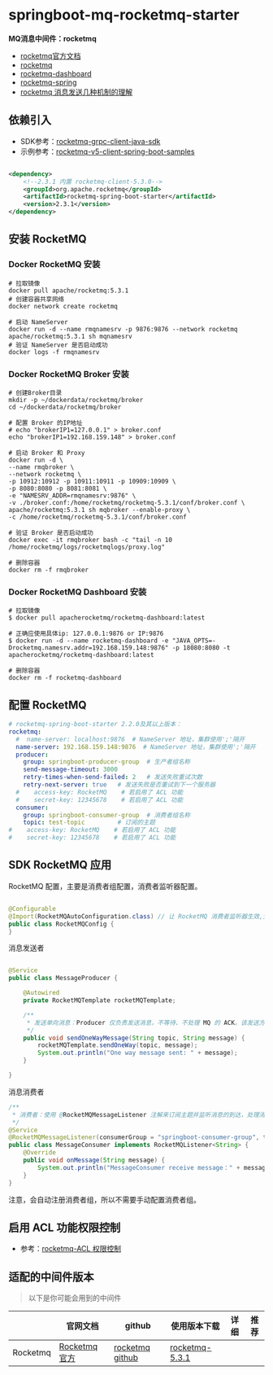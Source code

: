 # springboot-mq-rocketmq-starter

**MQ消息中间件：rocketmq**

- [rocketmq官方文档](https://rocketmq.apache.org/zh/)
- [rocketmq](https://github.com/apache/rocketmq)
- [rocketmq-dashboard](https://github.com/apache/rocketmq-dashboard)
- [rocketmq-spring](https://github.com/apache/rocketmq-spring)
- [rocketmq 消息发送几种机制的理解](https://www.51cto.com/article/801310.html)

## 依赖引入

- SDK参考：[rocketmq-grpc-client-java-sdk](https://rocketmq.apache.org/zh/download#rocketmq-grpc-client-java-sdk)
- 示例参考：[rocketmq-v5-client-spring-boot-samples](https://github.com/apache/rocketmq-spring/tree/master/rocketmq-v5-client-spring-boot-samples)

```xml

<dependency>
    <!--2.3.1 内置 rocketmq-client-5.3.0-->
    <groupId>org.apache.rocketmq</groupId>
    <artifactId>rocketmq-spring-boot-starter</artifactId>
    <version>2.3.1</version>
</dependency>
```

## 安装 RocketMQ

### Docker RocketMQ 安装

```shell
# 拉取镜像
docker pull apache/rocketmq:5.3.1
# 创建容器共享网络
docker network create rocketmq

# 启动 NameServer
docker run -d --name rmqnamesrv -p 9876:9876 --network rocketmq apache/rocketmq:5.3.1 sh mqnamesrv
# 验证 NameServer 是否启动成功
docker logs -f rmqnamesrv
```

### Docker RocketMQ Broker 安装

```shell
# 创建Broker目录
mkdir -p ~/dockerdata/rocketmq/broker
cd ~/dockerdata/rocketmq/broker

# 配置 Broker 的IP地址
# echo "brokerIP1=127.0.0.1" > broker.conf
echo "brokerIP1=192.168.159.148" > broker.conf

# 启动 Broker 和 Proxy
docker run -d \
--name rmqbroker \
--network rocketmq \
-p 10912:10912 -p 10911:10911 -p 10909:10909 \
-p 8080:8080 -p 8081:8081 \
-e "NAMESRV_ADDR=rmqnamesrv:9876" \
-v ./broker.conf:/home/rocketmq/rocketmq-5.3.1/conf/broker.conf \
apache/rocketmq:5.3.1 sh mqbroker --enable-proxy \
-c /home/rocketmq/rocketmq-5.3.1/conf/broker.conf

# 验证 Broker 是否启动成功
docker exec -it rmqbroker bash -c "tail -n 10 /home/rocketmq/logs/rocketmqlogs/proxy.log"

# 删除容器
docker rm -f rmqbroker
```

### Docker RocketMQ Dashboard 安装

```shell    
# 拉取镜像
$ docker pull apacherocketmq/rocketmq-dashboard:latest

# 正确应使用具体ip: 127.0.0.1:9876 or IP:9876
$ docker run -d --name rocketmq-dashboard -e "JAVA_OPTS=-Drocketmq.namesrv.addr=192.168.159.148:9876" -p 18080:8080 -t apacherocketmq/rocketmq-dashboard:latest

# 删除容器
docker rm -f rocketmq-dashboard
```

## 配置 RocketMQ

```yaml
# rocketmq-spring-boot-starter 2.2.0及其以上版本：
rocketmq:
  #  name-server: localhost:9876  # NameServer 地址，集群使用';'隔开
  name-server: 192.168.159.148:9876  # NameServer 地址，集群使用';'隔开
  producer:
    group: springboot-producer-group  # 生产者组名称
    send-message-timeout: 3000
    retry-times-when-send-failed: 2   # 发送失败重试次数
    retry-next-server: true   # 发送失败是否重试到下一个服务器
  #    access-key: RocketMQ    # 若启用了 ACL 功能
  #    secret-key: 12345678    # 若启用了 ACL 功能
  consumer:
    group: springboot-consumer-group  # 消费者组名称
    topic: test-topic         # 订阅的主题
#    access-key: RocketMQ    # 若启用了 ACL 功能
#    secret-key: 12345678    # 若启用了 ACL 功能
```

## SDK RocketMQ 应用

RocketMQ 配置，主要是消费者组配置，消费者监听器配置。

```java

@Configurable
@Import(RocketMQAutoConfiguration.class) // 让 RocketMQ 消费者监听器生效,无法收到消息。
public class RocketMQConfig {
}
```

消息发送者

```java

@Service
public class MessageProducer {

    @Autowired
    private RocketMQTemplate rocketMQTemplate;

    /**
     * 发送单向消息：Producer 仅负责发送消息，不等待、不处理 MQ 的 ACK。该发送方式时 MQ 也不返回 ACK。该方式的消息发送效率最高，但消息可靠性较差。
     */
    public void sendOneWayMessage(String topic, String message) {
        rocketMQTemplate.sendOneWay(topic, message);
        System.out.println("One way message sent: " + message);
    }

}
```

消息消费者

```java
/**
 * 消费者：使用 @RocketMQMessageListener 注解来订阅主题并监听消息的到达，处理消息的消费逻辑。
 */
@Service
@RocketMQMessageListener(consumerGroup = "springboot-consumer-group", topic = "test-topic")
public class MessageConsumer implements RocketMQListener<String> {
    @Override
    public void onMessage(String message) {
        System.out.println("MessageConsumer receive message：" + message);
    }
}
```

注意，会自动注册消费者组，所以不需要手动配置消费者组。

## 启用 ACL 功能权限控制

- 参考：[rocketmq-ACL 权限控制](https://rocketmq.apache.org/zh/docs/bestPractice/03access/)

## 适配的中间件版本

> 以下是你可能会用到的中间件

|          | 官网文档                                           | github                                                | 使用版本下载                                                    | 详细 | 推荐 |
|----------|------------------------------------------------|-------------------------------------------------------|-----------------------------------------------------------|----|----| 
| Rocketmq | [Rocketmq 官方](https://rocketmq.apache.org/zh/) | [rocketmq github](https://github.com/apache/rocketmq) | [rocketmq-5.3.1](https://rocketmq.apache.org/zh/download) |    |    |

